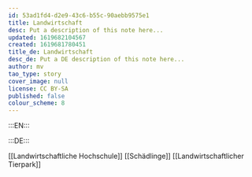 ```yaml
---
id: 53ad1fd4-d2e9-43c6-b55c-90aebb9575e1
title: Landwirtschaft
desc: Put a description of this note here...
updated: 1619682104567
created: 1619681780451
title_de: Landwirtschaft
desc_de: Put a DE description of this note here...
author: mv
tao_type: story
cover_image: null
license: CC BY-SA
published: false
colour_scheme: 8
---
```


:::EN:::


:::DE:::

[[Landwirtschaftliche Hochschule]]
[[Schädlinge]]
[[Landwirtschaftlicher Tierpark]]

